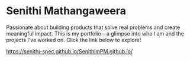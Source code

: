 
# Senithi Mathangaweera 

Passionate about building products that solve real problems and create meaningful impact. This is my portfolio – a glimpse into who I am and the projects I've worked on. Click the link below to explore!

https://senithi-spec.github.io/SenithimPM.github.io/









